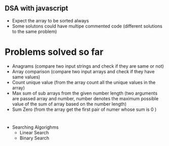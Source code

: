 ## DSA with javascript

-   Expect the array to be sorted always
-   Some solutons could have multipe commented code (different solutions to the same problem)

# Problems solved so far

-   Anagrams (compare two input strings and check if they are same or not)
-   Array comparison (compare two input arrays and check if they have same values)
-   Count unique value (from the array count all the unique values in the array)
-   Max sum of sub arrays from the given number length (two arguments are passed array and number, number denotes the maximum
    possible value of the sum of array based on the number length)
-   Sum Zero (from the array get the first pair of numer whose sum is 0 )

#

-   Searching Algorighms
    -   Linear Search
    -   Binary Search
